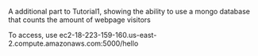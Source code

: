 A additional part to Tutorial1, showing the ability to use a mongo database that counts the amount of webpage visitors 


To access, use ec2-18-223-159-160.us-east-2.compute.amazonaws.com:5000/hello


